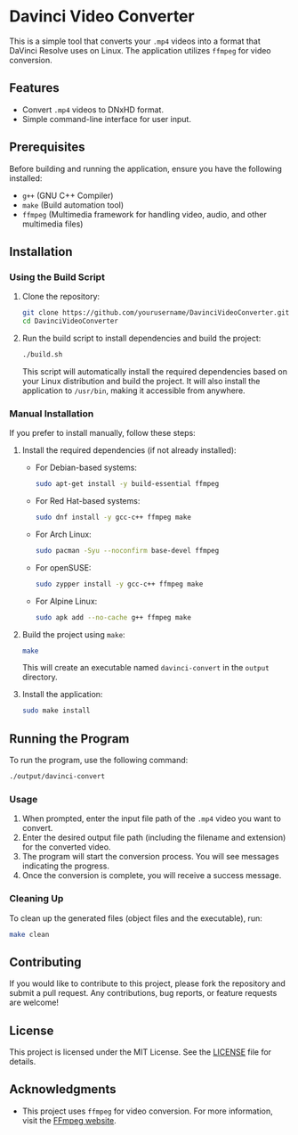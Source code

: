 # Davinci Video Converter

This is a simple tool that converts your `.mp4` videos into a format that DaVinci Resolve uses on Linux. The application utilizes `ffmpeg` for video conversion.

## Features

- Convert `.mp4` videos to DNxHD format.
- Simple command-line interface for user input.

## Prerequisites

Before building and running the application, ensure you have the following installed:

- `g++` (GNU C++ Compiler)
- `make` (Build automation tool)
- `ffmpeg` (Multimedia framework for handling video, audio, and other multimedia files)

## Installation

### Using the Build Script

1. Clone the repository:
   ```bash
   git clone https://github.com/yourusername/DavinciVideoConverter.git
   cd DavinciVideoConverter
   ```

2. Run the build script to install dependencies and build the project:
   ```bash
   ./build.sh
   ```

   This script will automatically install the required dependencies based on your Linux distribution and build the project. It will also install the application to `/usr/bin`, making it accessible from anywhere.

### Manual Installation

If you prefer to install manually, follow these steps:

1. Install the required dependencies (if not already installed):
   - For Debian-based systems:
     ```bash
     sudo apt-get install -y build-essential ffmpeg
     ```
   - For Red Hat-based systems:
     ```bash
     sudo dnf install -y gcc-c++ ffmpeg make
     ```
   - For Arch Linux:
     ```bash
     sudo pacman -Syu --noconfirm base-devel ffmpeg
     ```
   - For openSUSE:
     ```bash
     sudo zypper install -y gcc-c++ ffmpeg make
     ```
   - For Alpine Linux:
     ```bash
     sudo apk add --no-cache g++ ffmpeg make
     ```

2. Build the project using `make`:
   ```bash
   make
   ```

   This will create an executable named `davinci-convert` in the `output` directory.

3. Install the application:
   ```bash
   sudo make install
   ```

## Running the Program

To run the program, use the following command:

```bash
./output/davinci-convert
```

### Usage

1. When prompted, enter the input file path of the `.mp4` video you want to convert.
2. Enter the desired output file path (including the filename and extension) for the converted video.
3. The program will start the conversion process. You will see messages indicating the progress.
4. Once the conversion is complete, you will receive a success message.

### Cleaning Up

To clean up the generated files (object files and the executable), run:
```bash
make clean
```

## Contributing

If you would like to contribute to this project, please fork the repository and submit a pull request. Any contributions, bug reports, or feature requests are welcome!

## License

This project is licensed under the MIT License. See the [LICENSE](LICENSE) file for details.

## Acknowledgments

- This project uses `ffmpeg` for video conversion. For more information, visit the [FFmpeg website](https://ffmpeg.org/).
